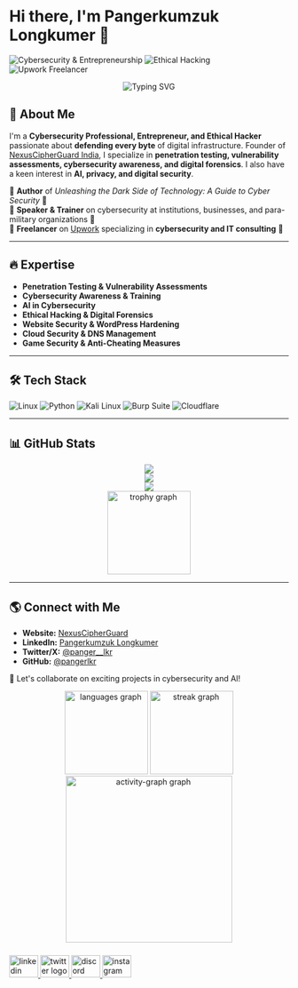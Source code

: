 # Hi there, I'm Pangerkumzuk Longkumer 👋

![Cybersecurity & Entrepreneurship](https://img.shields.io/badge/Cybersecurity-Entrepreneurship-blue)
![Ethical Hacking](https://img.shields.io/badge/Ethical_Hacking-%23000000.svg?style=for-the-badge&logo=hackthebox&logoColor=green)
![Upwork Freelancer](https://img.shields.io/badge/Upwork-Freelancer-green)

<div align="center">
  <img src="https://readme-typing-svg.demolab.com?font=Fira+Code&weight=500&size=22&pause=1000&color=00FF00&center=true&vCenter=true&width=600&lines=Cybersecurity+Professional+%7C+Ethical+Hacker;Founder+of+CipherGuard;Defending+Every+Byte+of+Your+Digital+World" alt="Typing SVG" />
</div>

## 🚀 About Me
I'm a **Cybersecurity Professional, Entrepreneur, and Ethical Hacker** passionate about **defending every byte** of digital infrastructure. Founder of [NexusCipherGuard India](https://nexuscipherguard.in), I specialize in **penetration testing, vulnerability assessments, cybersecurity awareness, and digital forensics**. I also have a keen interest in **AI, privacy, and digital security**.

📖 **Author** of *Unleashing the Dark Side of Technology: A Guide to Cyber Security* 📖  
🎤 **Speaker & Trainer** on cybersecurity at institutions, businesses, and para-military organizations 🎤  
💼 **Freelancer** on [Upwork](https://www.upwork.com/freelancers/~pangerkumzuk) specializing in **cybersecurity and IT consulting** 💼

---

## 🔥 Expertise
- **Penetration Testing & Vulnerability Assessments**
- **Cybersecurity Awareness & Training**
- **AI in Cybersecurity**
- **Ethical Hacking & Digital Forensics**
- **Website Security & WordPress Hardening**
- **Cloud Security & DNS Management**
- **Game Security & Anti-Cheating Measures**

---

## 🛠️ Tech Stack
![Linux](https://img.shields.io/badge/Linux-%23FCC624.svg?style=for-the-badge&logo=linux&logoColor=black)
![Python](https://img.shields.io/badge/Python-%2314354C.svg?style=for-the-badge&logo=python&logoColor=white)
![Kali Linux](https://img.shields.io/badge/Kali_Linux-%23007797.svg?style=for-the-badge&logo=kalilinux&logoColor=white)
![Burp Suite](https://img.shields.io/badge/Burp_Suite-%23FF7139.svg?style=for-the-badge&logo=burpsuite&logoColor=white)
![Cloudflare](https://img.shields.io/badge/Cloudflare-%23F38020.svg?style=for-the-badge&logo=cloudflare&logoColor=white)

---

## 📊 GitHub Stats
<div align="center">
  <img src="https://github-readme-stats.vercel.app/api?username=pangerlkr&show_icons=true&theme=radical" />
  <br/>
  <img src="https://github-readme-streak-stats.herokuapp.com/?username=pangerlkr&theme=radical" />
  <br/>
  <img src="https://github-readme-stats.vercel.app/api/top-langs/?username=pangerlkr&layout=compact&theme=radical" />
  <br/>
   <img src="https://github-profile-trophy.vercel.app?username=pangerlkr&theme=dracula&column=-1&row=1&margin-w=8&margin-h=8&no-bg=false&no-frame=false&order=4" height="150" alt="trophy graph"  />
</div>

---

## 🌎 Connect with Me
- **Website:** [NexusCipherGuard](https://www.nexuscipherguard.in)
- **LinkedIn:** [Pangerkumzuk Longkumer](https://linkedin.com/in/pangerlkr)
- **Twitter/X:** [@panger__lkr](https://twitter.com/panger__lkr)
- **GitHub:** [@pangerlkr](https://github.com/pangerlkr)

🤝 Let's collaborate on exciting projects in cybersecurity and AI!















<div align="center">
  <img src="https://github-readme-stats.vercel.app/api/top-langs?username=pangerlkr&locale=en&hide_title=true&layout=compact&card_width=320&langs_count=7&theme=dracula&hide_border=true&order=2" height="150" alt="languages graph"  />
  <img src="https://streak-stats.demolab.com?user=pangerlkr&locale=en&mode=daily&theme=dracula&hide_border=false&border_radius=5&order=3" height="150" alt="streak graph"  />
 
  <img src="https://github-readme-activity-graph.vercel.app/graph?username=pangerlkr&radius=16&theme=react&area=true&order=5" height="300" alt="activity-graph graph"  />
</div>

###

<div align="left">
  <a href="https://www.linkedin.com/in/pangerlkr" target="_blank">
    <img src="https://raw.githubusercontent.com/maurodesouza/profile-readme-generator/master/src/assets/icons/social/linkedin/default.svg" width="52" height="40" alt="linkedin logo"  />
  </a>
  <a href="https://www.x.com/panger__lkr" target="_blank">
    <img src="https://raw.githubusercontent.com/maurodesouza/profile-readme-generator/master/src/assets/icons/social/twitter/default.svg" width="52" height="40" alt="twitter logo"  />
  </a>
  <a href="https://www.discord.com/users/803181905297145907" target="_blank">
    <img src="https://raw.githubusercontent.com/maurodesouza/profile-readme-generator/master/src/assets/icons/social/discord/default.svg" width="52" height="40" alt="discord logo"  />
  </a>
  <a href="https://www.instagram.com/panger__lkr" target="_blank">
    <img src="https://raw.githubusercontent.com/maurodesouza/profile-readme-generator/master/src/assets/icons/social/instagram/default.svg" width="52" height="40" alt="instagram logo"  />
  </a>
</div>

###
